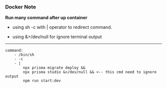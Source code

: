 ### Docker Note

**Run many command after up container**

- using sh -c with | operator to redirect command.

- using &>/dev/null for ignore terminal output

---

```
command:
    - /bin/sh
    - -c
    - |
        npx prisma migrate deploy &&
        npx prisma studio &>/dev/null && <-- this cmd need to ignore output
        npm run start:dev
```
